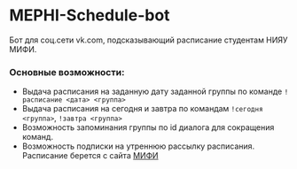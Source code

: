 # MEPHI-Schedule-bot
Бот для соц.сети vk.com, подсказывающий расписание студентам НИЯУ МИФИ.  
### Основные возможности: 
* Выдача расписания на заданную дату заданной группы по команде `!расписание <дата> <группа>`  
* Выдача расписания на сегодня и завтра по командам `!сегодня <группа>`, `!завтра <группа>`
* Возможность запоминания группы по id диалога для сокращения команд.
* Возможность подписки на утреннюю рассылку расписания.
Расписание берется с сайта [МИФИ](https://home.mephi.ru/study_groups)
